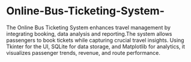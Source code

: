# Online-Bus-Ticketing-System-
The Online Bus Ticketing System enhances travel management by integrating booking, data analysis and reporting.The system allows passengers to book tickets while capturing crucial travel insights. Using Tkinter for the UI, SQLite for data storage, and Matplotlib for analytics, it visualizes passenger trends, revenue, and route performance.
